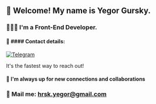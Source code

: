 ## 👋 Welcome! My name is Yegor Gursky.
### 👨🏻‍💻 I'm a Front-End Developer.
#### 🤝 #### Contact details:
[![Telegram](https://img.shields.io/badge/-Telegram-282c34?style=for-the-badge&logo=telegram)](https://t.me/rzhavoevremya)

It's the fastest way to reach out!

#### 🎯 I'm  always up for new connections and collaborations

### 💌 Mail me: hrsk.yegor@gmail.com
